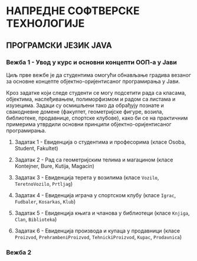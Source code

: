 # НАПРЕДНЕ СОФТВЕРСКЕ ТЕХНОЛОГИЈЕ
## ПРОГРАМСКИ ЈЕЗИК JAVA

### Вежба 1 - Увод у курс и основни концепти ООП-а у Јави

Циљ прве вежбе је да студентима омогући обнављање градива везаног за основне концепте објектно-оријентисаног програмирања у Јави.

Кроз задатке који следе студенти се могу подсетити рада са класама, објектима, наслеђивањем, полиморфизмом и радом са листама и изузецима. Задаци су осмишљени тако да обрађују познате и свакодневне домене (факултет, геометријске фигуре, возила, библиотеке, продавнице, спортске клубове), како би се на практичним примерима утврдили основни принципи објектно-оријентисаног програмирања.

1. Задатак 1 - Евиденција о студентима и професорима (класе Osoba, Student, Fakultet)

2. Задатак 2 - Рад са геометријским телима и магацином (класе Kontejner, Bure, Kutija, Magacin)

3. Задатак 3 - Евиденција терета у возилима (класе `Vozilo`, `TeretnoVozilo`, `Prtljag`)

4. Задатак 4 - Евиденција играча у спортском клубу (класе `Igrac`, `Fudbaler`, `Kosarkas`, `Klub`)

5. Задатак 5 - Евиденција књига и чланова у библиотеци (класе `Knjiga`, `Clan`, `Biblioteka`)

6. Задатак 6 - Евиденција производа и купаца у продавници (класе `Proizvod`, `PrehrambeniProizvod`, `TehnickiProizvod`, `Kupac`, `Prodavnica`)

### Вежба 2
